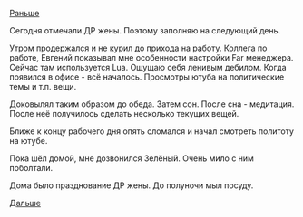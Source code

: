 [Раньше](2018.12.03.md)

Сегодня отмечали ДР жены. Поэтому заполняю на следующий день.

Утром продержался и не курил до прихода на работу.
Коллега по работе, Евгений показывал мне особенности настройки Far менеджера. Сейчас там используется Lua. Ощущаю себя ленивым дебилом.
Когда появился в офисе - всё началось. Просмотры ютуба на политические темы и т.п. вещи.

Доковылял таким образом до обеда. Затем сон. После сна - медитация. После неё получилось сделать несколько текущих вещей.

Ближе к концу рабочего дня опять сломался и начал смотреть политоту на ютубе.

Пока шёл домой, мне дозвонился Зелёный. Очень мило с ним поболтали.

Дома было празднование ДР жены. До полуночи мыл посуду.

 [Дальше](2018.12.05.md)